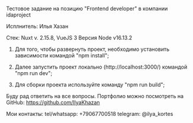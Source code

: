 Тестовое задание на позицию "Frontend developer" в компании idaproject

Исплнитель: Илья Хазан


Стек: Nuxt v. 2.15.8, VueJS 3
Версия Node v16.13.2

1) Для того, чтобы развернуть проект, необходимо установить зависимости командой "npm install";

2) Далее запустить проект локально (http://localhost:3000/) командой "npm run dev";

3) Для сборки проекта используйте команду "npm run build";


Буду рад ответить на все вопросы. 
Портфолио можно посмотреть на GitHub: https://github.com/IlyaKhazan

Мои контакты:
tel/whatsapp: +79067700518
telegram: @ilya_kortes
